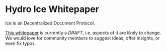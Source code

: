 # Hydro Ice Whitepaper
Ice is an Decentralized Document Protocol.

[This whitepaper](./Ice_DRAFT.md) is currently a *DRAFT*, i.e. aspects of it are likely to change. We would love for community members to suggest ideas, offer insights, or even fix typos.
